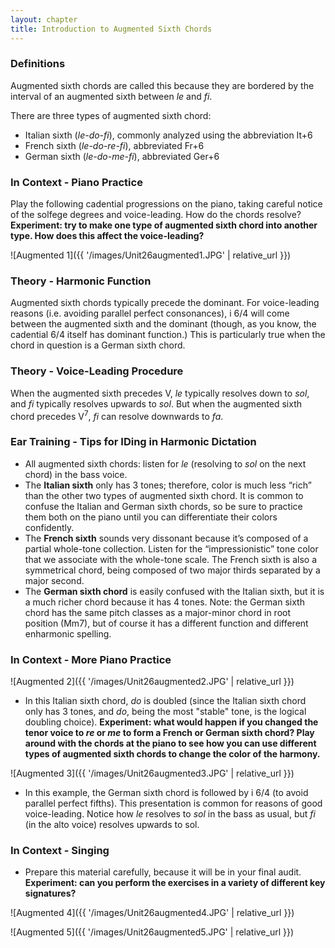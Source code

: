 ```yaml
---
layout: chapter
title: Introduction to Augmented Sixth Chords
---
```


### Definitions
Augmented sixth chords are called this because they are bordered by the interval of an augmented sixth between *le* and *fi*.

There are three types of augmented sixth chord:
- Italian sixth (*le-do-fi*), commonly analyzed using the abbreviation It+6
- French sixth (*le-do-re-fi*), abbreviated Fr+6
- German sixth (*le-do-me-fi*), abbreviated Ger+6

### In Context - Piano Practice
Play the following cadential progressions on the piano, taking careful notice of the solfege degrees and voice-leading. How do the chords resolve? **Experiment: try to make one type of augmented sixth chord into another type. How does this affect the voice-leading?**

![Augmented 1]({{ '/images/Unit26augmented1.JPG' | relative_url }})

### Theory - Harmonic Function
Augmented sixth chords typically precede the dominant. For voice-leading reasons (i.e. avoiding parallel perfect consonances), i 6/4 will come between the augmented sixth and the dominant (though, as you know, the cadential 6/4 itself has dominant function.) This is particularly true when the chord in question is a German sixth chord.

### Theory - Voice-Leading Procedure
When the augmented sixth precedes V, *le* typically resolves down to *sol*, and *fi* typically resolves upwards to *sol*. But when the augmented sixth chord precedes V<sup>7</sup>, *fi* can resolve downwards to *fa*.

### Ear Training - Tips for IDing in Harmonic Dictation
- All augmented sixth chords: listen for *le* (resolving to *sol* on the next chord) in the bass voice.
- The **Italian sixth** only has 3 tones; therefore, color is much less “rich” than the other two types of augmented sixth chord. It is common to confuse the Italian and German sixth chords, so be sure to practice them both on the piano until you can differentiate their colors confidently.
- The **French sixth** sounds very dissonant because it’s composed of a partial whole-tone collection. Listen for the “impressionistic” tone color that we associate with the whole-tone scale. The French sixth is also a symmetrical chord, being composed of two major thirds separated by a major second.
- The **German sixth chord** is easily confused with the Italian sixth, but it is a much richer chord because it has 4 tones. Note: the German sixth chord has the same pitch classes as a major-minor chord in root position (Mm7), but of course it has a different function and different enharmonic spelling.

### In Context - More Piano Practice
![Augmented 2]({{ '/images/Unit26augmented2.JPG' | relative_url }})
- In this Italian sixth chord, *do* is doubled (since the Italian sixth chord only has 3 tones, and *do*, being the most "stable" tone, is the logical doubling choice). **Experiment: what would happen if you changed the tenor voice to *re* or *me* to form a French or German sixth chord? Play around with the chords at the piano to see how you can use different types of augmented sixth chords to change the color of the harmony.**

![Augmented 3]({{ '/images/Unit26augmented3.JPG' | relative_url }})
-  In this example, the German sixth chord is followed by i 6/4 (to avoid parallel perfect fifths). This presentation is common for reasons of good voice-leading. Notice how *le* resolves to *sol* in the bass as usual, but *fi* (in the alto voice) resolves upwards to sol.

### In Context - Singing
- Prepare this material carefully, because it will be in your final audit. **Experiment: can you perform the exercises in a variety of different key signatures?**

![Augmented 4]({{ '/images/Unit26augmented4.JPG' | relative_url }})

![Augmented 5]({{ '/images/Unit26augmented5.JPG' | relative_url }})